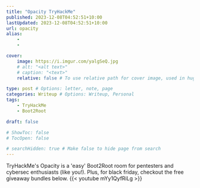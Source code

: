 ```yaml
---
title: "Opacity TryHackMe"
published: 2023-12-08T04:52:51+10:00
lastUpdated: 2023-12-08T04:52:51+10:00
url: opacity
alias:
    - 
    - 

cover:
    image: https://i.imgur.com/yalgSeQ.jpg
    # alt: "<alt text>"
    # caption: "<text>"
    relative: false # To use relative path for cover image, used in hugo Page-bundles 

type: post # Options: letter, note, page
categories: Writeup # Options: Writeup, Personal
tags:
    - TryHackMe
    - Boot2Root

draft: false

# ShowToc: false
# TocOpen: false

# searchHidden: true # Make false to hide page from search
---
```

TryHackMe's Opacity is a 'easy' Boot2Root room for pentesters and cybersec enthusiasts (like you!). Plus, for black friday, checkout the free giveaway bundles below.
{{< youtube mYy1QyfRiLg >}}
